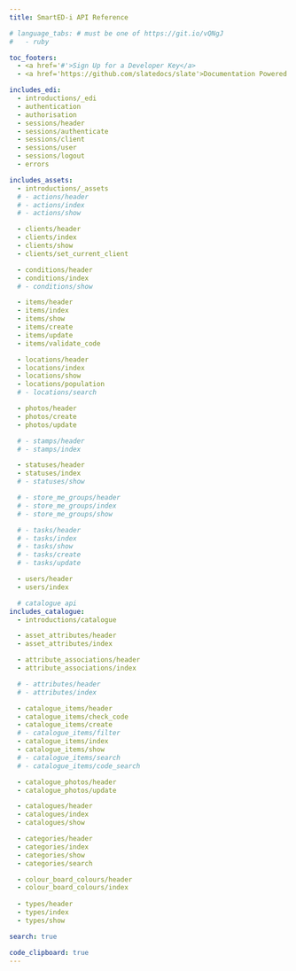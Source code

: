 ```yaml
---
title: SmartED-i API Reference

# language_tabs: # must be one of https://git.io/vQNgJ
#   - ruby

toc_footers:
  - <a href='#'>Sign Up for a Developer Key</a>
  - <a href='https://github.com/slatedocs/slate'>Documentation Powered by Slate</a>

includes_edi:
  - introductions/_edi
  - authentication
  - authorisation
  - sessions/header
  - sessions/authenticate
  - sessions/client
  - sessions/user
  - sessions/logout
  - errors

includes_assets:
  - introductions/_assets
  # - actions/header
  # - actions/index
  # - actions/show

  - clients/header
  - clients/index
  - clients/show
  - clients/set_current_client

  - conditions/header
  - conditions/index
  # - conditions/show

  - items/header
  - items/index
  - items/show
  - items/create
  - items/update
  - items/validate_code

  - locations/header
  - locations/index
  - locations/show
  - locations/population
  # - locations/search

  - photos/header
  - photos/create
  - photos/update

  # - stamps/header
  # - stamps/index

  - statuses/header
  - statuses/index
  # - statuses/show

  # - store_me_groups/header
  # - store_me_groups/index
  # - store_me_groups/show

  # - tasks/header
  # - tasks/index
  # - tasks/show
  # - tasks/create
  # - tasks/update

  - users/header
  - users/index

  # catalogue api
includes_catalogue:
  - introductions/catalogue

  - asset_attributes/header
  - asset_attributes/index

  - attribute_associations/header
  - attribute_associations/index

  # - attributes/header
  # - attributes/index

  - catalogue_items/header
  - catalogue_items/check_code
  - catalogue_items/create
  # - catalogue_items/filter
  - catalogue_items/index
  - catalogue_items/show
  # - catalogue_items/search
  # - catalogue_items/code_search

  - catalogue_photos/header
  - catalogue_photos/update

  - catalogues/header
  - catalogues/index
  - catalogues/show

  - categories/header
  - categories/index
  - categories/show
  - categories/search

  - colour_board_colours/header
  - colour_board_colours/index
  
  - types/header
  - types/index
  - types/show

search: true

code_clipboard: true
---
```

